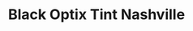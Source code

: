 ---
title: "Black Optix Tint Nashville"
url: /nashville/black-optix-tint-nashville/
shop: car repair
---